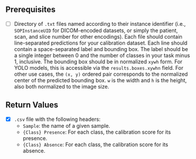 ## Prerequisites
- [ ] Directory of ```.txt``` files named according to their instance identifier (i.e., ```SOPInstanceUID``` for DICOM-encoded datasets, or simply the patient, scan, and slice number for other encodings). Each file should contain line-separated predictions for your calibration dataset. Each line should contain a space-separated label and bounding box. The label should be a single integer between 0 and the number of classes in your task minus 1, inclusive. The bounding box should be in normalized ```xywh``` form. For YOLO models, this is accessible via the ```results.boxes.xywhn``` field. For other use cases, the ```(x, y)``` ordered pair corresponds to the normalized center of the predicted bounding box. ```w``` is the width and ```h``` is the height, also both normalized to the image size.
## Return Values
- [x] ```.csv``` file with the following headers:
    - ```Sample```: the name of a given sample.
    - ```{Class} Presence```: For each class, the calibration score for its presence.
    - ```{Class} Absence```: For each class, the calibration score for its absence.

